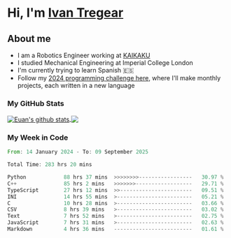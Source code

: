 # Hi, I'm [Ivan Tregear](https://www.linkedin.com/in/ivantregear/)

## About me

* I am a Robotics Engineer working at [KAIKAKU](https://github.com/KAIKAKU-AI)
* I studied Mechanical Engineering at Imperial College London
* I'm currently trying to learn Spanish :es:
* Follow my [2024 programming challenge here](https://github.com/ITregear?tab=repositories), where I'll make monthly projects, each written in a new language


### My GitHub Stats

<a href="#my-github-stats">
  <img align="center" src="https://github-readme-stats.vercel.app/api?username=itregear&count_private=true&show_icons=true&include_all_commits=true&theme=material-palenight" alt="Euan's github stats" />
</a>

<a href="#my-github-stats">
  <img align="center" src="https://github-readme-stats.vercel.app/api/top-langs/?username=itregear&layout=compact&theme=material-palenight" />
</a>

### My Week in Code
<!--START_SECTION:waka-->

```rust
From: 14 January 2024 - To: 09 September 2025

Total Time: 283 hrs 20 mins

Python            88 hrs 37 mins  >>>>>>>>-----------------   30.97 %
C++               85 hrs 2 mins   >>>>>>>------------------   29.71 %
TypeScript        27 hrs 12 mins  >>-----------------------   09.51 %
INI               14 hrs 55 mins  >------------------------   05.21 %
C                 10 hrs 28 mins  >------------------------   03.66 %
CSV               8 hrs 39 mins   >------------------------   03.02 %
Text              7 hrs 52 mins   >------------------------   02.75 %
JavaScript        7 hrs 31 mins   >------------------------   02.63 %
Markdown          4 hrs 36 mins   -------------------------   01.61 %
```

<!--END_SECTION:waka-->

